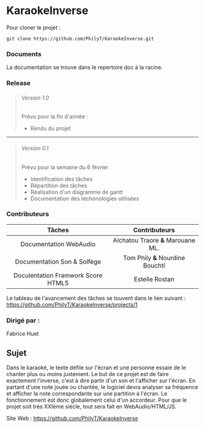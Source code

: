 # KaraokeInverse

Pour cloner le projet : 
```
git clone https://github.com/PhilyT/KaraokeInverse.git  
```

  
  
### Documents  
  
La documentation se trouve dans le repertoire doc à  la racine.  
  
### Release  
  
>###### Version 1.0  
>Prévu pour la fin d'année :
>* Rendu du projet  
---
>###### Version 0.1  
>Prévu pour la semaine du 6 février
>* Identification des tâches
>* Répartition des tâches
>* Réalisation d'un diagramme de gantt
>* Documentation des techonologies utilisées
  
### Contributeurs  
| Tâches | Contributeurs |  
|:---:|:---:|
| Documentation WebAudio | Aichatou Traore **&** Marouane ML. |
| Documentation Son & Solfège | Tom Phily **&** Nourdine Bouchti |
| Doculentation Framwork Score HTML5 | Estelle Rostan |
  
  
Le tableau de l'avancement des tâches se touvent dans le lien suivant :  
https://github.com/PhilyT/KaraokeInverse/projects/1    
  
### Dirigé par :  
Fabrice Huet  

## Sujet  
  
Dans le karaoké, le texte défile sur l'écran et une personne essaie de le chanter plus ou moins justement. Le but de ce projet est de faire exactement l'inverse, c'est à dire partir d'un son et l'afficher sur l'écran. En partant d'une note jouée ou chantée, le logiciel devra analyser sa fréquence et afficher la note correspondante sur une partition à l'écran. Le fonctionnement est donc globalement celui d'un accordeur.  Pour que le projet soit très XXIème siècle, tout sera fait en WebAudio/HTML/JS.
  
Site Web : https://github.com/PhilyT/KaraokeInverse